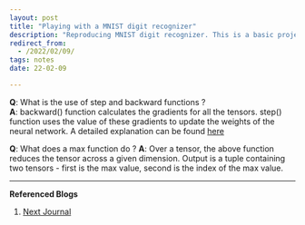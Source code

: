 ```yaml
---
layout: post
title: "Playing with a MNIST digit recognizer"
description: "Reproducing MNIST digit recognizer. This is a basic project, just to get hands dirty in ML."
redirect_from:
  - /2022/02/09/
tags: notes
date: 22-02-09

---
```


**Q**: What is the use of step and backward functions ? <br>
**A**: backward() function calculates the gradients for all the tensors. step() function uses the value of these gradients to update the weights of the neural network. A detailed explanation can be found [here](https://stackoverflow.com/questions/53975717/pytorch-connection-between-loss-backward-and-optimizer-step)

**Q**: What does a max function do ?
**A**: Over a tensor, the above function reduces the tensor across a given dimension. Output is a tuple containing two tensors - first is the max value, second is the index of the max value.


---
**Referenced Blogs**
1. [Next Journal](https://nextjournal.com/gkoehler/pytorch-mnist)
